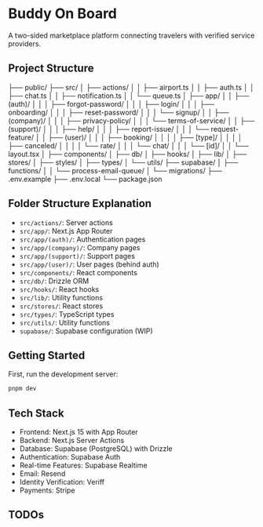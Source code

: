 # Buddy On Board

A two-sided marketplace platform connecting travelers with verified service providers.

## Project Structure

├── public/
├── src/
│ ├── actions/
│ │ ├── airport.ts
│ │ ├── auth.ts
│ │ ├── chat.ts
│ │ ├── notification.ts
│ │ └── queue.ts
│ ├── app/
│ │ ├── (auth)/ 
│ │ │ ├── forgot-password/
│ │ │ ├── login/
│ │ │ ├── onboarding/
│ │ │ ├── reset-password/
│ │ │ └── signup/
│ │ ├── (company)/
│ │ │ ├── privacy-policy/
│ │ │ └── terms-of-service/
│ │ ├── (support)/
│ │ │ ├── help/
│ │ │ ├── report-issue/
│ │ │ └── request-feature/
│ │ ├── (user)/
│ │ │ ├── booking/
│ │ │ │ ├── [type]/
│ │ │ │ ├── canceled/
│ │ │ │ └── rate/
│ │ │ └── chat/
│ │ │ └── [id]/
│ │ └── layout.tsx
│ ├── components/
│ ├── db/
│ ├── hooks/
│ ├── lib/
│ ├── stores/
│ ├── styles/
│ ├── types/
│ └── utils/
├── supabase/
│ ├── functions/
│ │ └── process-email-queue/
│ └── migrations/
├── .env.example
├── .env.local
└── package.json

## Folder Structure Explanation

- `src/actions/`: Server actions
- `src/app/`: Next.js App Router
- `src/app/(auth)/`: Authentication pages
- `src/app/(company)/`: Company pages
- `src/app/(support)/`: Support pages
- `src/app/(user)/`: User pages (behind auth)
- `src/components/`: React components
- `src/db/`: Drizzle ORM
- `src/hooks/`: React hooks
- `src/lib/`: Utility functions
- `src/stores/`: React stores
- `src/types/`: TypeScript types
- `src/utils/`: Utility functions
- `supabase/`: Supabase configuration (WIP)

## Getting Started

First, run the development server:

```bash
pnpm dev
```

## Tech Stack

- Frontend: Next.js 15 with App Router
- Backend: Next.js Server Actions
- Database: Supabase (PostgreSQL) with Drizzle
- Authentication: Supabase Auth
- Real-time Features: Supabase Realtime
- Email: Resend
- Identity Verification: Veriff
- Payments: Stripe

## TODOs